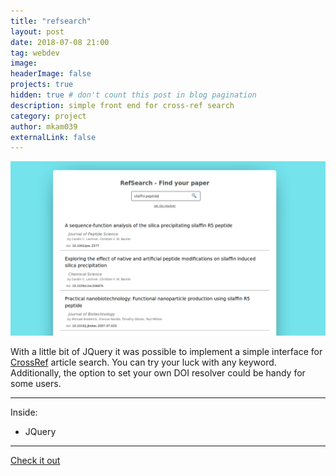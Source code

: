 ```yaml
---
title: "refsearch"
layout: post
date: 2018-07-08 21:00
tag: webdev
image: 
headerImage: false
projects: true
hidden: true # don't count this post in blog pagination
description: simple front end for cross-ref search
category: project
author: mkam039
externalLink: false
---
```


![Screenshot](/assets/images/refsearch_screenshot.png)

With a little bit of JQuery it was possible to implement a simple interface for [CrossRef](https://search.crossref.org) article search. You can try your luck with any keyword. Additionally, the option to set your own DOI resolver could be handy for some users.

---

Inside:

- JQuery

---

[Check it out](https://kamalov.net/refsearch)